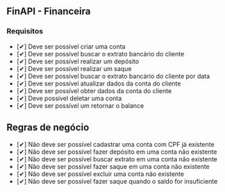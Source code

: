 ## FinAPI - Financeira

### Requisitos
- [✔] Deve ser possível criar uma conta
- [✔] Deve ser possível buscar o extrato bancário do cliente
- [✔] Deve ser possível realizar um depósito
- [✔] Deve ser possível realizar um saque
- [✔] Deve ser possível buscar o extrato bancário do cliente por data
- [✔] Deve ser possível atualizar dados da conta do cliente
- [✔] Deve ser possível obter dados da conta do cliente
- [✔] Deve possível deletar uma conta
- [✔] Deve ser possível um retornar o balance

## Regras de negócio
- [✔] Não deve ser possível cadastrar uma conta com CPF já existente
- [✔] Não deve ser possível fazer depósito em uma conta não existente
- [✔] Não deve ser possível buscar extrato em uma conta não existente
- [✔] Não deve ser possível fazer saque em uma conta não existente
- [✔] Não deve ser possível excluir uma conta não existente
- [✔] Não deve ser possível fazer saque quando o saldo for insuficiente